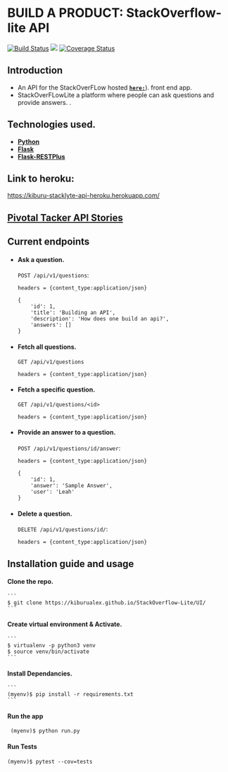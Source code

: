 # BUILD A PRODUCT: StackOverflow-lite API
[![Build Status](https://travis-ci.org/kiburualex/StackOverFlowLiteApi.svg?branch=master)](https://travis-ci.org/kiburualex/StackOverFlowLiteApi)
<a href="https://codeclimate.com/github/kiburualex/StackOverFlowLiteApi/maintainability"><img src="https://api.codeclimate.com/v1/badges/c024f75da2dbf983f64b/maintainability" /></a>
[![Coverage Status](https://coveralls.io/repos/github/kiburualex/StackOverFlowLiteApi/badge.svg?branch=master)](https://coveralls.io/github/kiburualex/StackOverFlowLiteApi?branch=master)

## Introduction
* An API for the StackOverFLow hosted  **[```here:```](https://kiburualex.github.io/StackOverflow-Lite/UI/)**). front end app.
* StackOverFLowLite a platform where people can ask questions and provide answers. .

## Technologies used.
* **[Python](https://www.python.org/downloads/)**
* **[Flask](flask.pocoo.org/)**
* **[Flask-RESTPlus](http://flask-restplus.readthedocs.io/en/stable/)** 

## Link to heroku:
https://kiburu-stacklyte-api-heroku.herokuapp.com/

## [Pivotal Tacker API Stories](https://www.pivotaltracker.com/n/projects/2189516)

## Current endpoints

* #### Ask a question.
    `POST /api/v1/questions`: 
    ```
    headers = {content_type:application/json}

    {
        'id': 1,
        'title': 'Building an API',
        'description': 'How does one build an api?',
        'answers': []
    }
    ```
* #### Fetch all questions.
    `GET /api/v1/questions`
    ```
    headers = {content_type:application/json}
    ```


* #### Fetch a specific question.   
    `GET /api/v1/questions/<id>` 
    ```
    headers = {content_type:application/json} 
    ```
    

* #### Provide an answer to a question.
    `POST /api/v1/questions/id/answer`:
    ```
    headers = {content_type:application/json}

    {
        'id': 1,
        'answer': 'Sample Answer',
        'user': 'Leah'
    }
    ```

* #### Delete a question.
    `DELETE /api/v1/questions/id/`:
    ```
    headers = {content_type:application/json}

    ```

## Installation guide and usage

 #### **Clone the repo.**
    ```
    $ git clone https://kiburualex.github.io/StackOverflow-Lite/UI/
    ```
 #### **Create virtual environment & Activate.**
    ```
    $ virtualenv -p python3 venv 
    $ source venv/bin/activate
    ```
 #### **Install Dependancies.**
    ```
    (myenv)$ pip install -r requirements.txt
    ```
#### **Run the app**
   ```
    (myenv)$ python run.py
   ```
#### **Run Tests**
  ```
  (myenv)$ pytest --cov=tests
  ```


